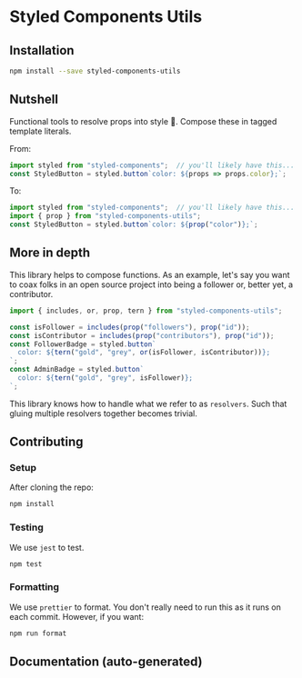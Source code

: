 # Styled Components Utils

## Installation

```bash
npm install --save styled-components-utils
```

## Nutshell

Functional tools to resolve props into style 💅. Compose these in tagged
template literals.

From:

```js
import styled from "styled-components";  // you'll likely have this...
const StyledButton = styled.button`color: ${props => props.color};`;
```

To:

```js
import styled from "styled-components";  // you'll likely have this...
import { prop } from "styled-components-utils";
const StyledButton = styled.button`color: ${prop("color")};`;
```

## More in depth

This library helps to compose functions. As an example, let's say you want to
coax folks in an open source project into being a follower or, better yet, a
contributor.

```js
import { includes, or, prop, tern } from "styled-components-utils";

const isFollower = includes(prop("followers"), prop("id"));
const isContributor = includes(prop("contributors"), prop("id"));
const FollowerBadge = styled.button`
  color: ${tern("gold", "grey", or(isFollower, isContributor))};
`;
const AdminBadge = styled.button`
  color: ${tern("gold", "grey", isFollower)};
`;
```

This library knows how to handle what we refer to as `resolvers`. Such that
gluing multiple resolvers together becomes trivial.


## Contributing

### Setup

After cloning the repo:

```bash
npm install
```

### Testing

We use `jest` to test.

```bash
npm test
```

### Formatting

We use `prettier` to format. You don't really need to run this as it runs on
each commit. However, if you want:


```bash
npm run format
```

## Documentation (auto-generated)

